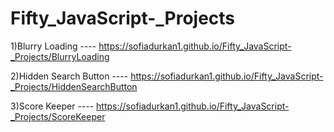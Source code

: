 # Fifty_JavaScript-_Projects

1)Blurry Loading ---- https://sofiadurkan1.github.io/Fifty_JavaScript-_Projects/BlurryLoading

2)Hidden Search Button ----  https://sofiadurkan1.github.io/Fifty_JavaScript-_Projects/HiddenSearchButton

3)Score Keeper ---- https://sofiadurkan1.github.io/Fifty_JavaScript-_Projects/ScoreKeeper
